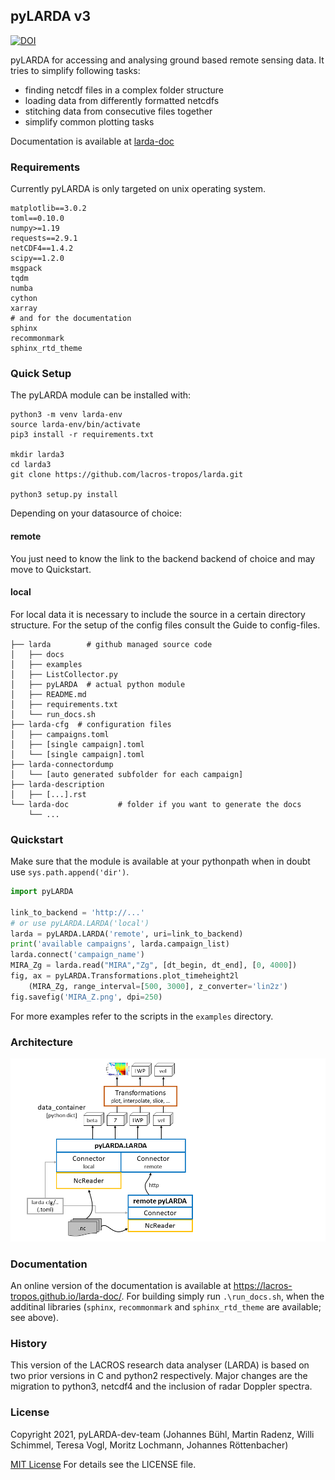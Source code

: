 

## pyLARDA v3

[![DOI](https://zenodo.org/badge/DOI/10.5281/zenodo.4271980.svg)](https://doi.org/10.5281/zenodo.4271980)

pyLARDA for accessing and analysing ground based remote sensing data. 
It tries to simplify following tasks:

- finding netcdf files in a complex folder structure
- loading data from differently formatted netcdfs
- stitching data from consecutive files together
- simplify common plotting tasks

Documentation is available at [larda-doc](https://lacros-tropos.github.io/larda-doc/)

### Requirements
Currently pyLARDA is only targeted on unix operating system. 

```
matplotlib==3.0.2
toml==0.10.0
numpy>=1.19
requests==2.9.1
netCDF4==1.4.2
scipy==1.2.0
msgpack
tqdm
numba
cython
xarray
# and for the documentation
sphinx
recommonmark
sphinx_rtd_theme
```

### Quick Setup

The pyLARDA module can be installed with:
```
python3 -m venv larda-env
source larda-env/bin/activate
pip3 install -r requirements.txt

mkdir larda3
cd larda3
git clone https://github.com/lacros-tropos/larda.git

python3 setup.py install
```

Depending on your datasource of choice:

#### remote
You just need to know the link to the backend backend of choice and may move to Quickstart.

#### local
For local data it is necessary to include the source in a certain directory structure. For the setup of the config files consult the Guide to config-files.

```
├── larda        # github managed source code
│   ├── docs
│   ├── examples
│   ├── ListCollector.py
│   ├── pyLARDA  # actual python module
│   ├── README.md
│   ├── requirements.txt
│   └── run_docs.sh
├── larda-cfg  # configuration files
│   ├── campaigns.toml
│   ├── [single campaign].toml
│   └── [single campaign].toml
├── larda-connectordump
│   └── [auto generated subfolder for each campaign]
├── larda-description
│   ├── [...].rst
└── larda-doc           # folder if you want to generate the docs
    └── ... 
```

### Quickstart
Make sure that the module is available at your pythonpath when in doubt use `sys.path.append('dir')`.

```python
import pyLARDA

link_to_backend = 'http://...' 
# or use pyLARDA.LARDA('local')
larda = pyLARDA.LARDA('remote', uri=link_to_backend)
print('available campaigns', larda.campaign_list)
larda.connect('campaign_name')
MIRA_Zg = larda.read("MIRA","Zg", [dt_begin, dt_end], [0, 4000])
fig, ax = pyLARDA.Transformations.plot_timeheight2l
    (MIRA_Zg, range_interval=[500, 3000], z_converter='lin2z')
fig.savefig('MIRA_Z.png', dpi=250)
```

For more examples refer to the scripts in the `examples` directory.


### Architecture

![overview on the structure](examples/api.png)


### Documentation
An online version of the documentation is available at <https://lacros-tropos.github.io/larda-doc/>.
For building simply run `.\run_docs.sh`, when the additinal libraries (`sphinx`, `recommonmark` and `sphinx_rtd_theme` are available; see above).

### History
This version of the LACROS research data analyser (LARDA) is based on two prior versions in C and python2 respectively.
Major changes are the migration to python3, netcdf4 and the inclusion of radar Doppler spectra.


### License
Copyright 2021, pyLARDA-dev-team (Johannes Bühl, Martin Radenz, Willi Schimmel, Teresa Vogl, Moritz Lochmann, Johannes Röttenbacher)

[MIT License](http://www.opensource.org/licenses/mit-license.php)
For details see the LICENSE file.

